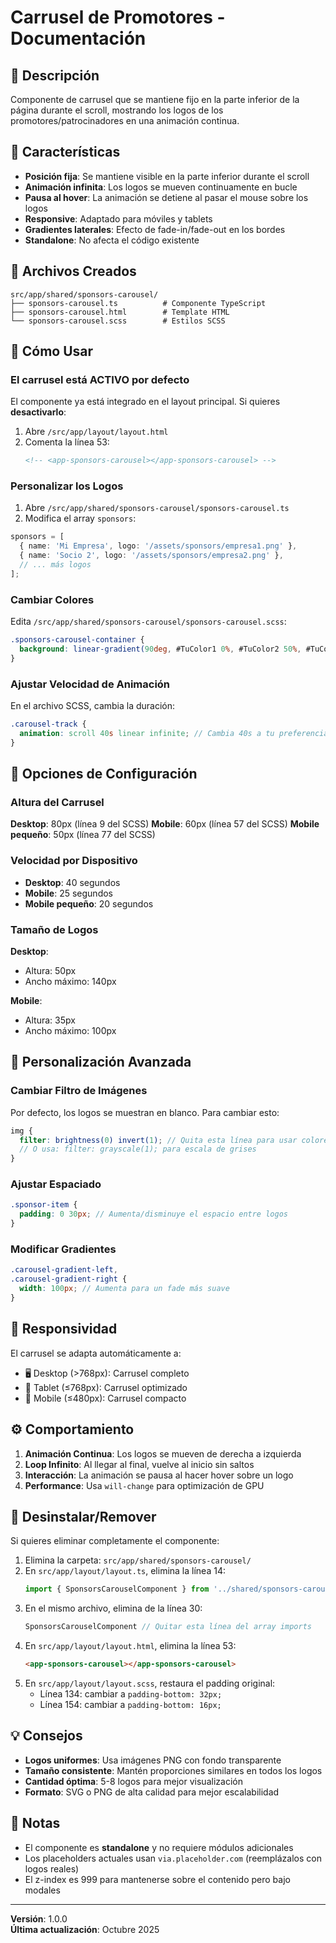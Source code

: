 # Carrusel de Promotores - Documentación

## 📍 Descripción

Componente de carrusel que se mantiene fijo en la parte inferior de la página durante el scroll, mostrando los logos de los promotores/patrocinadores en una animación continua.

## 🎨 Características

- **Posición fija**: Se mantiene visible en la parte inferior durante el scroll
- **Animación infinita**: Los logos se mueven continuamente en bucle
- **Pausa al hover**: La animación se detiene al pasar el mouse sobre los logos
- **Responsive**: Adaptado para móviles y tablets
- **Gradientes laterales**: Efecto de fade-in/fade-out en los bordes
- **Standalone**: No afecta el código existente

## 📂 Archivos Creados

```
src/app/shared/sponsors-carousel/
├── sponsors-carousel.ts          # Componente TypeScript
├── sponsors-carousel.html        # Template HTML
└── sponsors-carousel.scss        # Estilos SCSS
```

## 🚀 Cómo Usar

### El carrusel está ACTIVO por defecto

El componente ya está integrado en el layout principal. Si quieres **desactivarlo**:

1. Abre `/src/app/layout/layout.html`
2. Comenta la línea 53:
   ```html
   <!-- <app-sponsors-carousel></app-sponsors-carousel> -->
   ```

### Personalizar los Logos

1. Abre `/src/app/shared/sponsors-carousel/sponsors-carousel.ts`
2. Modifica el array `sponsors`:

```typescript
sponsors = [
  { name: 'Mi Empresa', logo: '/assets/sponsors/empresa1.png' },
  { name: 'Socio 2', logo: '/assets/sponsors/empresa2.png' },
  // ... más logos
];
```

### Cambiar Colores

Edita `/src/app/shared/sponsors-carousel/sponsors-carousel.scss`:

```scss
.sponsors-carousel-container {
  background: linear-gradient(90deg, #TuColor1 0%, #TuColor2 50%, #TuColor1 100%);
}
```

### Ajustar Velocidad de Animación

En el archivo SCSS, cambia la duración:

```scss
.carousel-track {
  animation: scroll 40s linear infinite; // Cambia 40s a tu preferencia
}
```

## 🎯 Opciones de Configuración

### Altura del Carrusel

**Desktop**: 80px (línea 9 del SCSS)
**Mobile**: 60px (línea 57 del SCSS)
**Mobile pequeño**: 50px (línea 77 del SCSS)

### Velocidad por Dispositivo

- **Desktop**: 40 segundos
- **Mobile**: 25 segundos
- **Mobile pequeño**: 20 segundos

### Tamaño de Logos

**Desktop**: 
- Altura: 50px
- Ancho máximo: 140px

**Mobile**:
- Altura: 35px
- Ancho máximo: 100px

## 🎨 Personalización Avanzada

### Cambiar Filtro de Imágenes

Por defecto, los logos se muestran en blanco. Para cambiar esto:

```scss
img {
  filter: brightness(0) invert(1); // Quita esta línea para usar colores originales
  // O usa: filter: grayscale(1); para escala de grises
}
```

### Ajustar Espaciado

```scss
.sponsor-item {
  padding: 0 30px; // Aumenta/disminuye el espacio entre logos
}
```

### Modificar Gradientes

```scss
.carousel-gradient-left,
.carousel-gradient-right {
  width: 100px; // Aumenta para un fade más suave
}
```

## 📱 Responsividad

El carrusel se adapta automáticamente a:
- 🖥️ Desktop (>768px): Carrusel completo
- 📱 Tablet (≤768px): Carrusel optimizado
- 📱 Mobile (≤480px): Carrusel compacto

## ⚙️ Comportamiento

1. **Animación Continua**: Los logos se mueven de derecha a izquierda
2. **Loop Infinito**: Al llegar al final, vuelve al inicio sin saltos
3. **Interacción**: La animación se pausa al hacer hover sobre un logo
4. **Performance**: Usa `will-change` para optimización de GPU

## 🔧 Desinstalar/Remover

Si quieres eliminar completamente el componente:

1. Elimina la carpeta: `src/app/shared/sponsors-carousel/`
2. En `src/app/layout/layout.ts`, elimina la línea 14:
   ```typescript
   import { SponsorsCarouselComponent } from '../shared/sponsors-carousel/sponsors-carousel';
   ```
3. En el mismo archivo, elimina de la línea 30:
   ```typescript
   SponsorsCarouselComponent // Quitar esta línea del array imports
   ```
4. En `src/app/layout/layout.html`, elimina la línea 53:
   ```html
   <app-sponsors-carousel></app-sponsors-carousel>
   ```
5. En `src/app/layout/layout.scss`, restaura el padding original:
   - Línea 134: cambiar a `padding-bottom: 32px;`
   - Línea 154: cambiar a `padding-bottom: 16px;`

## 💡 Consejos

- **Logos uniformes**: Usa imágenes PNG con fondo transparente
- **Tamaño consistente**: Mantén proporciones similares en todos los logos
- **Cantidad óptima**: 5-8 logos para mejor visualización
- **Formato**: SVG o PNG de alta calidad para mejor escalabilidad

## 📝 Notas

- El componente es **standalone** y no requiere módulos adicionales
- Los placeholders actuales usan `via.placeholder.com` (reemplázalos con logos reales)
- El z-index es 999 para mantenerse sobre el contenido pero bajo modales

---

**Versión**: 1.0.0  
**Última actualización**: Octubre 2025


